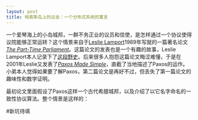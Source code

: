 ```yaml
---
layout: post
title: 帕索斯岛上的议会：一个分布式系统的寓言
---
```


一个爱琴海上的小岛城邦，一群不务正业的议员和信使，是怎样通过一个协议使得议院能够正常运转？这个情景来自于[Leslie Lamport](https://en.wikipedia.org/wiki/Leslie_Lamport)1989年写就的一篇著名论文[*The Part-Time Parliament*](https://lamport.azurewebsites.net/pubs/lamport-paxos.pdf)。这篇论文的发表也是一个有趣的故事，Leslie Lamport本人记录下了[这段野史](http://lamport.azurewebsites.net/pubs/pubs.html#lamport-paxos)。后来很多人抱怨这篇论文晦涩难懂，于是在2001年Leslie又发表了[*Paxos Made Simple*](https://lamport.azurewebsites.net/pubs/paxos-simple.pdf)，直截了当地描述了Paxos的运作。小弟本人觉得如果要了解Paxos，第二篇论文是再好不过，但丢失了第一篇论文的趣味性和数学证明。

最初论文里面假设了Paxos这样一个古代希腊城邦，以及介绍了以它名字命名的一致性协议算法。整个情景是这样的：

#新坑待填